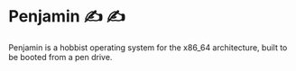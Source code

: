 # Penjamin ✍️ ✍️

Penjamin is a hobbist operating system for the x86_64 architecture, built to be booted from a pen drive. 

